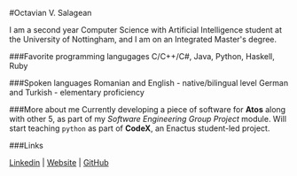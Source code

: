 #Octavian V. Salagean

I am a second year Computer Science with Artificial Intelligence student at the University of Nottingham, and I am on an Integrated Master's degree.

###Favorite programming langugages
C/C++/C#, Java, Python, Haskell, Ruby

###Spoken languages
Romanian and English - native/bilingual level
German and Turkish - elementary proficiency

###More about me
Currently developing a piece of software for **Atos** along with other 5, as part of my *Software Engineering Group Project* module.
Will start teaching ```python``` as part of **CodeX**, an Enactus student-led project.

###Links

[Linkedin](https://www.linkedin.com/in/rebelliovs/) | [Website](https://www.rebelliovs.com) | [GitHub](https://github.com/slgn)